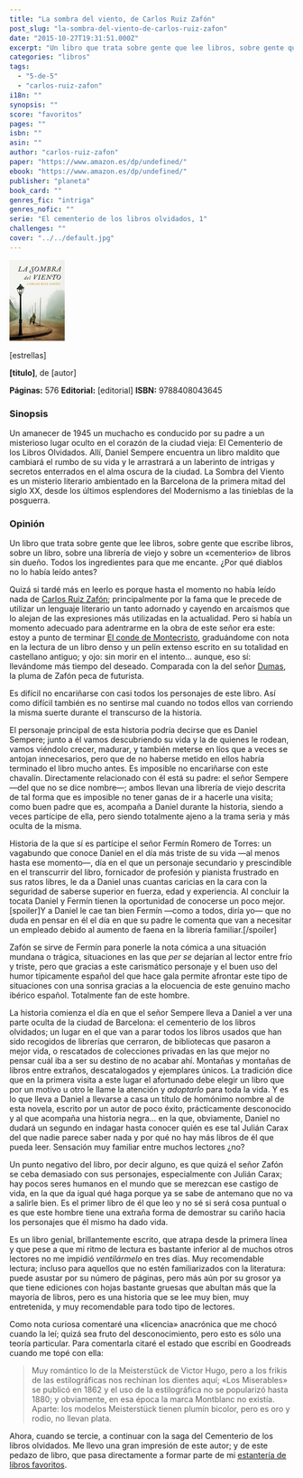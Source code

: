 ```yaml
---
title: "La sombra del viento, de Carlos Ruiz Zafón"
post_slug: "la-sombra-del-viento-de-carlos-ruiz-zafon"
date: "2015-10-27T19:31:51.000Z"
excerpt: "Un libro que trata sobre gente que lee libros, sobre gente que escribe libros, sobre un libro, sobre una librería de viejo y sobre un «cementerio» de libros sin dueño. Todos los ingredientes para que me encante. ¿Por qué diablos no lo había leído antes?"
categories: "libros"
tags: 
  - "5-de-5"
  - "carlos-ruiz-zafon"
i18n: ""
synopsis: ""
score: "favoritos"
pages: ""
isbn: ""
asin: ""
author: "carlos-ruiz-zafon"
paper: "https://www.amazon.es/dp/undefined/"
ebook: "https://www.amazon.es/dp/undefined/"
publisher: "planeta"
book_card: ""
genres_fic: "intriga"
genres_nofic: ""
serie: "El cementerio de los libros olvidados, 1"
challenges: ""
cover: "../../default.jpg"
---
```


![[titulo-foto]](images/sombra-viento-p.jpg)

\[estrellas\]

**\[titulo\]**, de \[autor\]

**Páginas:** 576 **Editorial:** \[editorial\] **ISBN:** 9788408043645

### Sinopsis

Un amanecer de 1945 un muchacho es conducido por su padre a un misterioso lugar oculto en el corazón de la ciudad vieja: El Cementerio de los Libros Olvidados. Allí, Daniel Sempere encuentra un libro maldito que cambiará el rumbo de su vida y le arrastrará a un laberinto de intrigas y secretos enterrados en el alma oscura de la ciudad. La Sombra del Viento es un misterio literario ambientado en la Barcelona de la primera mitad del siglo XX, desde los últimos esplendores del Modernismo a las tinieblas de la posguerra.

### Opinión

Un libro que trata sobre gente que lee libros, sobre gente que escribe libros, sobre un libro, sobre una librería de viejo y sobre un «cementerio» de libros sin dueño. Todos los ingredientes para que me encante. ¿Por qué diablos no lo había leído antes?

Quizá si tardé más en leerlo es porque hasta el momento no había leído nada de [Carlos Ruiz Zafón](http://fjp.es/autor/carlos-ruiz-zafon); principalmente por la fama que le precede de utilizar un lenguaje literario un tanto adornado y cayendo en arcaísmos que lo alejan de las expresiones más utilizadas en la actualidad. Pero si había un momento adecuado para adentrarme en la obra de este señor era este: estoy a punto de terminar [El conde de Montecristo](http://fjp.es/el-conde-de-montecristo-de-alexandre-dumas/), graduándome con nota en la lectura de un libro denso y un pelín extenso escrito en su totalidad en castellano antiguo; y ojo: sin morir en el intento… aunque, eso sí: llevándome más tiempo del deseado. Comparada con la del señor [Dumas](http://fjp.es/autor/alexandre-dumas "Alexandre Dumas"), la pluma de Zafón peca de futurista.

Es difícil no encariñarse con casi todos los personajes de este libro. Así como difícil también es no sentirse mal cuando no todos ellos van corriendo la misma suerte durante el transcurso de la historia.

El personaje principal de esta historia podría decirse que es Daniel Sempere; junto a él vamos descubriendo su vida y la de quienes le rodean, vamos viéndolo crecer, madurar, y también meterse en líos que a veces se antojan innecesarios, pero que de no haberse metido en ellos habría terminado el libro mucho antes. Es imposible no encariñarse con este chavalín. Directamente relacionado con él está su padre: el señor Sempere —del que no se dice nombre—; ambos llevan una librería de viejo descrita de tal forma que es imposible no tener ganas de ir a hacerle una visita; como buen padre que es, acompaña a Daniel durante la historia, siendo a veces partícipe de ella, pero siendo totalmente ajeno a la trama seria y más oculta de la misma.

Historia de la que sí es partícipe el señor Fermín Romero de Torres: un vagabundo que conoce Daniel en el día más triste de su vida —al menos hasta ese momento—, día en el que un personaje secundario y prescindible en el transcurrir del libro, fornicador de profesión y pianista frustrado en sus ratos libres, le da a Daniel unas cuantas caricias en la cara con la seguridad de saberse superior en fuerza, edad y experiencia. Al concluir la tocata Daniel y Fermín tienen la oportunidad de conocerse un poco mejor. \[spoiler\]Y a Daniel le cae tan bien Fermín —como a todos, diría yo— que no duda en pensar en él el día en que su padre le comenta que van a necesitar un empleado debido al aumento de faena en la librería familiar.\[/spoiler\]

Zafón se sirve de Fermín para ponerle la nota cómica a una situación mundana o trágica, situaciones en las que _per se_ dejarían al lector entre frío y triste, pero que gracias a este carismático personaje y el buen uso del humor típicamente español del que hace gala permite afrontar este tipo de situaciones con una sonrisa gracias a la elocuencia de este genuino macho ibérico español. Totalmente fan de este hombre.

La historia comienza el día en que el señor Sempere lleva a Daniel a ver una parte oculta de la ciudad de Barcelona: el cementerio de los libros olvidados; un lugar en el que van a parar todos los libros usados que han sido recogidos de librerías que cerraron, de bibliotecas que pasaron a mejor vida, o rescatados de colecciones privadas en las que mejor no pensar cuál iba a ser su destino de no acabar ahí. Montañas y montañas de libros entre extraños, descatalogados y ejemplares únicos. La tradición dice que en la primera visita a este lugar el afortunado debe elegir un libro que por un motivo u otro le llame la atención y _adoptarlo_ para toda la vida. Y es lo que lleva a Daniel a llevarse a casa un título de homónimo nombre al de esta novela, escrito por un autor de poco éxito, prácticamente desconocido y al que acompaña una historia negra… en la que, obviamente, Daniel no dudará un segundo en indagar hasta conocer quién es ese tal Julián Carax del que nadie parece saber nada y por qué no hay más libros de él que pueda leer. Sensación muy familiar entre muchos lectores ¿no?

Un punto negativo del libro, por decir alguno, es que quizá el señor Zafón se ceba demasiado con sus personajes, especialmente con Julián Carax; hay pocos seres humanos en el mundo que se merezcan ese castigo de vida, en la que da igual qué haga porque ya se sabe de antemano que no va a salirle bien. Es el primer libro de él que leo y no sé si será cosa puntual o es que este hombre tiene una extraña forma de demostrar su cariño hacia los personajes que él mismo ha dado vida.

Es un libro genial, brillantemente escrito, que atrapa desde la primera línea y que pese a que mi ritmo de lectura es bastante inferior al de muchos otros lectores no me impidió _ventilármelo_ en tres días. Muy recomendable lectura; incluso para aquellos que no estén familiarizados con la literatura: puede asustar por su número de páginas, pero más aún por su grosor ya que tiene ediciones con hojas bastante gruesas que abultan más que la mayoría de libros, pero es una historia que se lee muy bien, muy entretenida, y muy recomendable para todo tipo de lectores.

Como nota curiosa comentaré una «licencia» anacrónica que me chocó cuando la leí; quizá sea fruto del desconocimiento, pero esto es sólo una teoría particular. Para comentarla citaré el estado que escribí en Goodreads cuando me topé con ella:

> Muy romántico lo de la Meisterstück de Victor Hugo, pero a los frikis de las estilográficas nos rechinan los dientes aquí; «Los Miserables» se publicó en 1862 y el uso de la estilográfica no se popularizó hasta 1880; y obviamente, en esa época la marca Montblanc no existía. Aparte: los modelos Meisterstück tienen plumín bicolor, pero es oro y rodio, no llevan plata.

Ahora, cuando se tercie, a continuar con la saga del Cementerio de los libros olvidados. Me llevo una gran impresión de este autor; y de este pedazo de libro, que pasa directamente a formar parte de mi [estantería de libros favoritos](http://fjp.es/puntuacion/favoritos).
